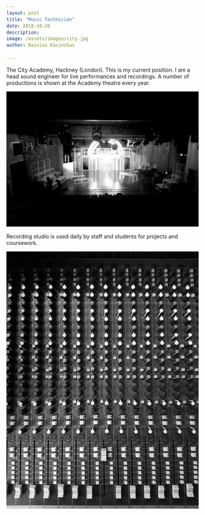 ```yaml
---
layout: post
title: "Music Technician"
date: 2018-10-20
description: 
image: /assets/images/city.jpg
author: Dainius Kacinskas

---
```

The City Academy, Hackney (London).
This is my current position. I am a head sound engineer for live performances and recordings. A number of productions is shown at the Academy theatre every year.

![Grease](/assets/images/grease.jpg)

Recording studio is used daily by staff and students for projects and coursework.

![Studio Desk](/assets/images/studiodesk.jpg)

